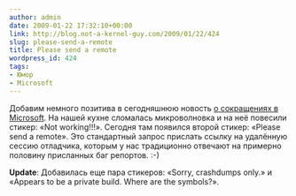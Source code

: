 ```yaml
---
author: admin
date: 2009-01-22 17:32:10+00:00
link: http://blog.not-a-kernel-guy.com/2009/01/22/424
slug: please-send-a-remote
title: Please send a remote
wordpress_id: 424
tags:
- Юмор
- Microsoft
---
```


Добавим немного позитива в сегодняшнюю новость  [о сокращениях в Microsoft](http://money.cnn.com/2009/01/22/technology/microsoft_jobs/index.htm?postversion=2009012209). На нашей кухне сломалась микроволновка и на неё повесили стикер: «Not working!!!». Сегодня там появился второй стикер: «Please send a remote». Это стандартный запрос прислать ссылку на удалённую сессию отладчика, которым у нас традиционно отвечают на примерно половину присланных баг репортов. :-)

**Update**: Добавилась еще пара стикеров: «Sorry, crashdumps only.» и «Appears to be a private build. Where are the symbols?».
